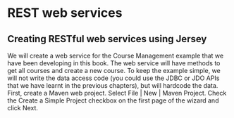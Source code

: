 # REST web services
## Creating RESTful web services using Jersey
We will create a web service for the Course Management example that we have been developing in this book. The web service will have methods to get all courses and create a new course. To keep the example simple, we will not write the data access code (you could use the JDBC or JDO APIs that we have learnt in the previous chapters), but will hardcode the data.  First, create a Maven web project. Select File | New | Maven Project. Check the Create a Simple Project checkbox on the first page of the wizard and click Next.
